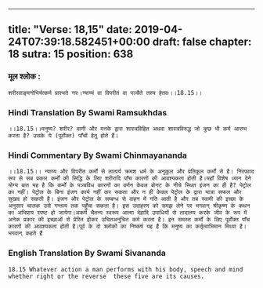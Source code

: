 
---
title: "Verse: 18,15"
date: 2019-04-24T07:39:18.582451+00:00
draft: false
chapter: 18
sutra: 15
position: 638
---
### मूल श्लोक :
```
शरीरवाङ्मनोभिर्यत्कर्म प्रारभते नरः।न्याय्यं वा विपरीतं वा पञ्चैते तस्य हेतवः।।18.15।।

```

### Hindi Translation By Swami Ramsukhdas
```
।।18.15।।मनुष्य? शरीर? वाणी और मनके द्वारा शास्त्रविहित अथवा शास्त्रविरुद्ध जो कुछ भी कर्म आरम्भ करता है? उसके ये (पूर्वोक्त) पाँचों हेतु होते हैं।

```

### Hindi Commentary By Swami Chinmayananda
```
।।18.15।। न्याय्य और विपरीत कर्मों से तात्पर्य क्रमश धर्म के अनुकूल और प्रतिकूल कर्मों से है। निरपवाद रूप से सब प्रकार कर्मों की सिद्धि के लिए शरीरादि पाँच कारणों की आवश्यकता होती है।यहाँ विशेष ध्यान देने योग्य बात यह है कि कर्मों के पञ्चविध कारणों का वर्णन केवल बोनट के नीचे स्थित इंजन का ही है? पेट्रोल का नहीं। पेट्रोल के बिना इंजन कार्य नहीं कर सकता और न ही केवल पेट्रोल के द्वारा यात्रा सफल और सुखद हो सकती है। इंजन और पेट्रोल के सम्बन्ध से वाहन में गति आती है और तब स्वामी की इच्छा के अनुसार चालक उसे गन्तव्य तक पहुँचा सकता है। इस उदाहरण को समझ लेने पर भगवान् श्रीकृष्ण के कथन का अभिप्राय स्पष्ट हो जायेगा।अकर्म चैतन्य स्वरूप आत्मा देहादि उपाधियों से तादात्म्य करके जीव के रूप में अनेक प्रकार की इच्छाओं से प्रेरित होकर उचितअनुचित कर्म करता है। इन समस्त कर्मों के लिए पूर्वोक्त पाँच कारणों की आवश्यकता होती है।पूर्व के दो श्लोकों का निष्कर्ष यह है कि मनुष्य का कर्तृत्वाभिमान मिथ्या है। भगवान् कहते हैं

```

### English Translation By Swami  Sivananda
```
18.15 Whatever action a man performs with his body, speech and mind  whether right or the reverse  these five are its causes.

```

